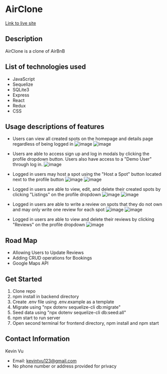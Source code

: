 # AirClone

[Link to live site](https://airbnb-api-proj.herokuapp.com/)

## Description
AirClone is a clone of AirBnB

## List of technologies used
* JavaScript
* Sequelize
* SQLite3
* Express
* React
* Redux
* CSS

## Usage descriptions of features
* Users can view all created spots on the homepage and details page regardless of being logged in
![image](https://user-images.githubusercontent.com/106125123/203065475-ec2275eb-3152-485e-8b42-2437c52fbe99.png)
![image](https://user-images.githubusercontent.com/106125123/203065526-08449828-1932-48c8-bffd-e2293ee47c03.png)

* Users are able to access sign up and log in modals by clicking the profile dropdown button. Users also have access to a "Demo User" through log in.
![image](https://user-images.githubusercontent.com/106125123/203065224-a95c1b16-2424-436e-9e8d-ef1f46930f52.png)

* Logged in users may host a spot using the "Host a Spot" button located next to the profile button
![image](https://user-images.githubusercontent.com/106125123/203065720-7581056c-34cf-4ee9-a41f-c44b6928291a.png)
![image](https://user-images.githubusercontent.com/106125123/203065695-ce1f3be3-4c49-4aea-87a1-a5062790b285.png)

* Logged in users are able to view, edit, and delete their created spots by clicking "Listings" on the profile dropdown
![image](https://user-images.githubusercontent.com/106125123/203065889-2d80cae0-2973-4f06-8109-7865a48394d0.png)
![image](https://user-images.githubusercontent.com/106125123/203065916-55e70be1-acf0-4c0e-8787-edbc833bce02.png)

* Logged in users are able to write a review on spots that they do not own and may only write one review for each spot
![image](https://user-images.githubusercontent.com/106125123/203066253-2d4fa4f3-85bb-4dd9-bda5-f5b3b482fa61.png)
![image](https://user-images.githubusercontent.com/106125123/203066284-e7652bac-d783-4123-94e8-bfca7d97e128.png)

* Logged in users are able to view and delete their reviews by clicking "Reviews" on the profile dropdown
![image](https://user-images.githubusercontent.com/106125123/203066554-a918eeb5-6886-4938-869d-a1c4062146dc.png)


## Road Map
* Allowing Users to Update Reviews
* Adding CRUD operations for Bookings
* Google Maps API

## Get Started
1. Clone repo
2. npm install in backend directory
3. Create .env file using .env.example as a template
4. Migrate using "npx dotenv sequelize-cli db:migrate"
5. Seed data using "npx dotenv sequelize-cli db:seed:all"
6. npm start to run server 
7. Open second terminal for frontend directory, npm install and npm start 

## Contact Information

Kevin Vu
* Email: kevintvu123@gmail.com
* No phone number or address provided for privacy
